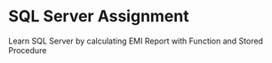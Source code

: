 # **SQL Server Assignment**

Learn SQL Server by calculating EMI Report with Function and Stored Procedure
